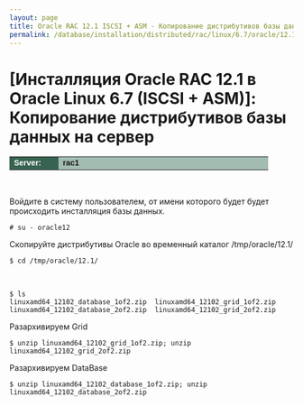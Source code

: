 ```yaml
---
layout: page
title: Oracle RAC 12.1 ISCSI + ASM - Копирование дистрибутивов базы данных на сервер
permalink: /database/installation/distributed/rac/linux/6.7/oracle/12.1/iscsi-asm/copy-oracle-distrib-on-server/
---
```


# [Инсталляция Oracle RAC 12.1 в Oracle Linux 6.7 (ISCSI + ASM)]: Копирование дистрибутивов базы данных на сервер

<table cellpadding="4" cellspacing="2" align="center" border="0" width="100%">
	<tr>
		<td style="color: rgb(255, 255, 255);" bgcolor="#386351" width="14%"><span style="font-family: Arial,Helvetica,sans-serif; font-size: 14px;"><strong>Server:</strong></span></td>
		<td height="20" bgcolor="#a2bcb1" width="60%"><span style="font-family: Arial,Helvetica,sans-serif; font-size: 14px;"><strong>rac1</strong></span></td>
	</tr>
</table>

<br/>

Войдите в систему пользователем, от имени которого будет будет происходить инсталляция базы данных.

    # su - oracle12

Скопируйте дистрибутивы Oracle во временный каталог /tmp/oracle/12.1/

    $ cd /tmp/oracle/12.1/

<br/>

    $ ls
    linuxamd64_12102_database_1of2.zip  linuxamd64_12102_grid_1of2.zip
    linuxamd64_12102_database_2of2.zip  linuxamd64_12102_grid_2of2.zip

Разархивируем Grid

    $ unzip linuxamd64_12102_grid_1of2.zip; unzip linuxamd64_12102_grid_2of2.zip

Разархивируем DataBase

    $ unzip linuxamd64_12102_database_1of2.zip; unzip linuxamd64_12102_database_2of2.zip
